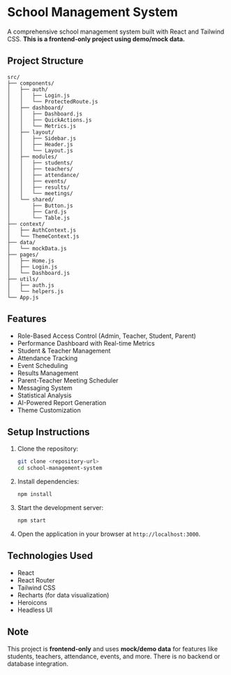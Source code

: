 # School Management System

A comprehensive school management system built with React and Tailwind CSS. **This is a frontend-only project using demo/mock data.**

## Project Structure

```
src/
├── components/
│   ├── auth/
│   │   ├── Login.js
│   │   └── ProtectedRoute.js
│   ├── dashboard/
│   │   ├── Dashboard.js
│   │   ├── QuickActions.js
│   │   └── Metrics.js
│   ├── layout/
│   │   ├── Sidebar.js
│   │   ├── Header.js
│   │   └── Layout.js
│   ├── modules/
│   │   ├── students/
│   │   ├── teachers/
│   │   ├── attendance/
│   │   ├── events/
│   │   ├── results/
│   │   └── meetings/
│   └── shared/
│       ├── Button.js
│       ├── Card.js
│       └── Table.js
├── context/
│   ├── AuthContext.js
│   └── ThemeContext.js
├── data/
│   └── mockData.js
├── pages/
│   ├── Home.js
│   ├── Login.js
│   └── Dashboard.js
├── utils/
│   ├── auth.js
│   └── helpers.js
└── App.js
```

## Features

- Role-Based Access Control (Admin, Teacher, Student, Parent)
- Performance Dashboard with Real-time Metrics
- Student & Teacher Management
- Attendance Tracking
- Event Scheduling
- Results Management
- Parent-Teacher Meeting Scheduler
- Messaging System
- Statistical Analysis
- AI-Powered Report Generation
- Theme Customization

## Setup Instructions

1. Clone the repository:
   ```bash
   git clone <repository-url>
   cd school-management-system
   ```

2. Install dependencies:
   ```bash
   npm install
   ```

3. Start the development server:
   ```bash
   npm start
   ```

4. Open the application in your browser at `http://localhost:3000`.

## Technologies Used

- React
- React Router
- Tailwind CSS
- Recharts (for data visualization)
- Heroicons
- Headless UI
   
## Note

This project is **frontend-only** and uses **mock/demo data** for features like students, teachers, attendance, events, and more. There is no backend or database integration.
